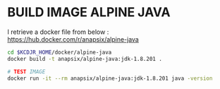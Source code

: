 # BUILD IMAGE ALPINE JAVA 

I retrieve a docker file from below :
https://hub.docker.com/r/anapsix/alpine-java


``` bash
cd $KCDJR_HOME/docker/alpine-java
docker build -t anapsix/alpine-java:jdk-1.8.201 .

# TEST IMAGE
docker run -it --rm anapsix/alpine-java:jdk-1.8.201 java -version
```

